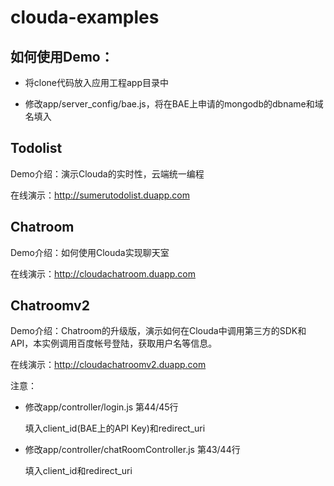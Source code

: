 clouda-examples
===============


## 如何使用Demo：

* 将clone代码放入应用工程app目录中

* 修改app/server_config/bae.js，将在BAE上申请的mongodb的dbname和域名填入



## Todolist

Demo介绍：演示Clouda的实时性，云端统一编程

在线演示：<http://sumerutodolist.duapp.com>



## Chatroom

Demo介绍：如何使用Clouda实现聊天室

在线演示：<http://cloudachatroom.duapp.com>


## Chatroomv2

Demo介绍：Chatroom的升级版，演示如何在Clouda中调用第三方的SDK和API，本实例调用百度帐号登陆，获取用户名等信息。

在线演示：<http://cloudachatroomv2.duapp.com>

注意：

* 修改app/controller/login.js 第44/45行

	填入client_id(BAE上的API Key)和redirect_uri

* 修改app/controller/chatRoomController.js 第43/44行

	填入client_id和redirect_uri

